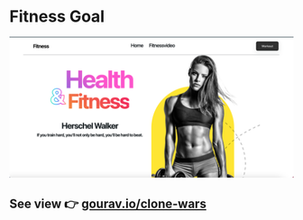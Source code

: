 # Fitness Goal

<img src='src/assets/nextui.png' />

## See  view 👉 [gourav.io/clone-wars](https://gourav.io/clone-wars)

